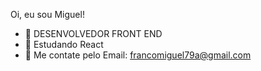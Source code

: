 Oi, eu sou Miguel!



- 🔭  DESENVOLVEDOR FRONT END
- 🌱  Estudando React
- 👯  Me contate pelo Email: francomiguel79a@gmail.com

